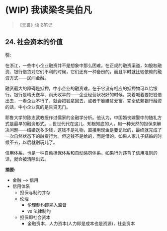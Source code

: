 # (WIP) 我读梁冬吴伯凡

> 《无畏》读书笔记

## 24. 社会资本的价值
__引:__

在浙江，一些中小企业融资并不是想象中那么困难。在正规的融资渠道，如股权融资、银行借贷对它们不利的时候，它们还有一种备份的，而且平时就比较依赖的融资方式——民间金融。

融资最大的障碍是抵押，中小企业的融资难，在于它没有相应的抵押物可以给银行。银行是晴天送伞、雨天收伞的——企业经营状况好的时候，哭着喊着要把钱借出去，一看企业不行了，就会把钱拿回去，或者干脆嫌贫爱富。完全依赖银行融资的话，中小企业真的是告贷无门。

耶鲁大学的陈志武教授作过儒家的金融学分析。他认为，中国婚丧嫁娶中的随礼方式是最早的融资形式。...世世代代在这儿、知根知底的人，用一种天然的担保来解决问题——结婚送多少钱，这钱不是礼物，直接用现金是要记账的，最终就完成了一次自然状态下的融资行为。但这钱不是给的，而是借的。如果人家儿子结婚的时候不去，以后就别玩儿了。

信用体系，也是一种自动担保体系和自动惩罚体系。如果行为违背了信用准则的话，就会被清除出去。

__摘要:__

+ 金融 --> 信用
+ 信用体系
    * 担保与制约并存
    * 伦理
        - 伦理制约即熟人监督
        - vs 法律制约
    * 担保即社会资本
        - 金融资本，人力资本(人力即是成本也是资源)，社会资本

